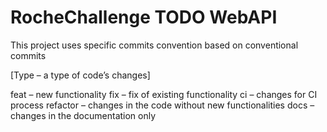 # RocheChallenge TODO WebAPI

This project uses specific commits convention based on conventional commits

[Type – a type of code’s changes]

feat – new functionality
fix – fix of existing functionality
ci – changes for CI process
refactor – changes in the code without new functionalities
docs – changes in the documentation only